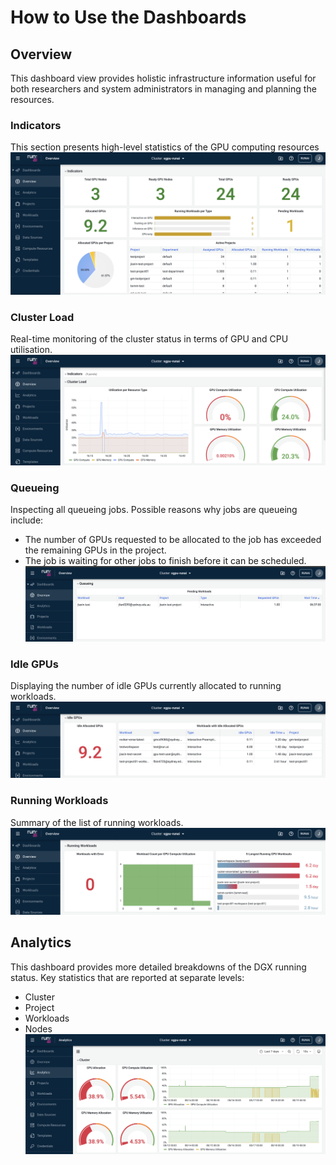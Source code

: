 # How to Use the Dashboards
## Overview
This dashboard view provides holistic infrastructure information useful for both researchers and system administrators in managing and planning the resources.

### Indicators
This section presents high-level statistics of the GPU computing resources
![](../fig/dashboards_overview_indicators.png)

### Cluster Load
Real-time monitoring of the cluster status in terms of GPU and CPU utilisation.
![](../fig/dashboards_overview_clusterload.png)

### Queueing
Inspecting all queueing jobs. Possible reasons why jobs are queueing include:

- The number of GPUs requested to be allocated to the job has exceeded the remaining GPUs in the project.
- The job is waiting for other jobs to finish before it can be scheduled.
![](../fig/dashboards_overview_queueing.png)

### Idle GPUs
Displaying the number of idle GPUs currently allocated to running workloads.
![](../fig/dashboards_overview_idleGPUs.png)

### Running Workloads
Summary of the list of running workloads.
![](../fig/dashboards_overview_workloads.png)

## Analytics
This dashboard provides more detailed breakdowns of the DGX running status. Key
statistics that are reported at separate levels:

- Cluster
- Project
- Workloads
- Nodes
![](../fig/dashboards_analytics.png)